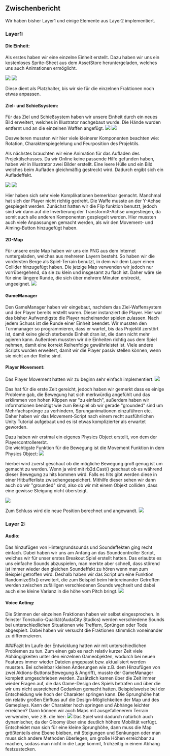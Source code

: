 

## Zwischenbericht

Wir haben bisher Layer1 und einige Elemente aus Layer2 implementiert.

### Layer1:

#### Die Einheit:
  Als erstes haben wir eine einzelne Einheit erstellt. Dazu haben wir uns ein kostenloses Sprite-Sheet aus dem AssetStore
  heruntergeladen, welches uns auch Animationen ermöglicht.
  
  
  ![](./images/BaseHuman.PNG)
  ![](./images/Animation.PNG)
 
  Diese dient als Platzhalter, bis wir sie für die einzelnen Fraktionen noch etwas anpassen.
  
#### Ziel- und Schießsystem:
  Für das Ziel und Schießsystem haben wir unsere Einheit durch ein neues Bild erweitert, welches in Illustrator nachgebaut
  wurde. Die Hände wurden entfernt und an die einzelnen Waffen angefügt.
  ![](./images/Aiming.PNG) ![](./images/Bow.png)
  
  Desweiteren mussten wir hier viele kleinerer Komponenten beachten wie: Rotation, Charakterspiegelelung und Feurposition des
  Projektils.
  
  Als nächstes brauchten wir eine Animation für das Aufladen des Projektilschusses. Da wir Online keine passende Hilfe gefunden 
  haben, haben wir in Illustrator zwei Bilder erstellt. Eine leere Hülle und ein Bild welches beim Aufladen gleichmäßig
  gestreckt wird. Dadurch ergibt sich ein Aufladeffekt.
  
  
  ![](./images/LoadingBulletOutLine.png)
  ![](./images/LoadingBullet.png) 
  
  Hier haben sich sehr viele Komplikationen bemerkbar gemacht. Manchmal hat sich der Player nicht richtig gedreht. Die Waffe
  musste an der Y-Achse gespiegelt werden. Zunächst hatten wir die Flip funktion benutzt, jedoch sind wir dann auf die
  Invertierung der TransformX-Achse umgestiegen, da somit auch alle anderen Komponenten gespiegelt werden. Hier mussten auch
  viele Anpassungen gemacht werden, als wir den Movement- und Aiming-Button hinzugefügt haben. 
  
#### 2D-Map
  Für unsere erste Map haben wir uns ein PNG aus dem Internet runtergeladen, welches aus mehreren Layern besteht. 
  So haben wir die vordersten Berge als Spiel-Terrain benutzt, in dem wir dem Layer einen Collider hinzugefügt haben.
  Die jetzige Map verwenden wir jedoch nur vorrübergehend, da sie zu klein und insgesamt zu flach ist. 
  Daher wäre sie für eine längere Runde, die sich über mehrere Minuten erstreckt, ungeeignet.
  ![](./images/Map.PNG)
  
#### GameManager
  Den GameManager haben wir eingebaut, nachdem das Ziel-Waffensystem und der Player bereits erstellt waren. Dieser instanziert
  die Player. Hier war das bisher Aufwendigste die Player nacheinander spielen zulassen. Nach jedem Schuss ist die Runde
  einer Einheit beendet. Wir mussten den Turnmanager so programmieren, dass er wartet, bis das Projektil zerstört ist, damit 
  keine gleich sterbende Einheit dran ist, die dann nicht mehr agieren kann. Außerdem mussten wir die Einheiten richtig aus
  dem Spiel nehmen, damit eine korrekt Reihenfolge gewährleistet ist. Viele andere Scripts wurden erweitert, damit wir die
  Player passiv stellen können, wenn sie nicht an der Reihe sind.
  
#### Player Movement:

 Das Player Movement hatten wir zu beginn sehr einfach implementiert:
 ![](./images/Movement.PNG)

 Das hat für die erste Zeit gereicht, jedoch haben wir gemerkt dass es einige Probleme gab, 
 die Bewegung hat sich merkwürdig angefühlt und das erklimmen von hohen Klippen war 
 "zu einfach", außerdem haben wir informationen benötigt wie zum Beispiel ob wir gerade 
 "grounded" sind um Mehrfachsprünge zu verhindern,  Sprunganimationen einzuführen etc.
 Daher haben wir das Movement-Script nach einem recht ausführlichen Unity Tutorial aufgebaut 
 und es ist etwas komplizierter als erwartet geworden.
 
 Dazu haben wir erstmal ein eigenes Physics Object erstellt, von dem der Playercontrollererbt.  
 Die wichtigste Funktion für die Bewegung  ist die Movement Funktion in dem Physics Object:
 ![](./images/Movement1.PNG)
 
 hierbei wird zuerst geschaut ob die mögliche Bewegung groß 
 genug ist um gemacht zu werden. Wenn ja wird mit rb2d.Cast() 
 geschaut ob es während dieser Bewegung zu hits kommen wird. 
 Falls es hits gibt werden diese in einer Hitbufferliste
 zwischengespeichert. Mithilfe dieser sehen wir dann auch ob wir 
 "grounded" sind, also ob wir mit einem Objekt colliden ,dass 
 eine gewisse Steigung nicht übersteigt.
 
 ![](./images/Movement2.PNG)
 
 
 Zum Schluss wird die neue Position berechnet und angewandt.
 ![](./images/Movement3.PNG)
 
 ### Layer 2:
 
 #### Audio:
 Das hinzufügen von Hintergrundsounds und Soundeffekten ging recht einfach.
 Dabei haben wir uns am Anfang an das Soundcontroller Script, 
 welches wir für unser erstes Breakout Spiel erstellt  hatten. 
 Das erlaubte es uns einfache Sounds abzuspielen, man 
 merkte aber schnell, dass störend ist immer wieder den gleichen 
 Soundeffekt zu hören wenn man zum Beispiel getroffen wird. 
 Deshalb haben wir das Script um eine Funktion RandomizeSfx() erweitert, 
 die zum Beispiel beim hintereinander Getroffen werden  zwischen 
 zufälligen verschiedenen Sounds wechselt und dabei auch eine kleine 
 Varianz in die höhe vom Pitch bringt.
 ![](./images/Webeng.PNG)
 
 #### Voice Acting:
 Die Stimmen der einzelnen Fraktionen haben wir selbst eingesprochen. 
 In feinster Tonstudio-Qualität(AudaCity Studios) werden verschiedene Sounds bei unterschiedlichen Situationen wie Treffern, Sprüngen oder Tode abgespielt. 
 Dabei haben wir versucht die Fraktionen stimmlich voneinander zu differenzieren. 
 

###Fazit
Im Laufe der Entwicklung hatten wir mit unterschiedlichen Problemen zu tun. Zum einen gab es nach relativ kurzer Zeit viele Abhängigkeiten unter den einzelnen Gameobjekten,
wodurch bei neuen Features immer wieder Dateien angepasst bzw. aktualisiert werden mussten. 
Bei scheinbar kleinen Änderungen wie z.B. dem Hinzufügen von zwei Aktions-Buttons(Bewegung & Angriff), 
musste der GameManager komplett umgeschrieben werden. Zusätzlich kamen über die Zeit immer wieder Fragen auf, die das Game-Design des Spiels betrafen und über die wir uns nicht ausreichend Gedanken gemacht hatten. Beispielsweise bei der Entscheidung wie hoch der Charakter springen kann. Die Sprunghöhe hat ein relativ großen Einfluss auf die Design-Möglichkeiten der Map und des Gameplays. Kann der Charakter hoch springen und Abhänge leichter erreichen? 
Dann können wir auch Maps mit ausgefallenerem Terrain verwenden, wie z.B. die hier:
![](./images/Map2.PNG)
Das Spiel wird dadurch natürlich auch dynamischer, da der Gloomy über eine deutlich höhere Mobilität verfügt.
Entscheidet man sich für eine kleine Sprunghöhe, dann muss die Map größtenteils eine Ebene bleiben, 
mit Steigungen und Senkungen oder man muss sich andere Methoden überlegen, 
um große Höhen erreichbar zu machen, sodass man nicht in die Lage kommt, 
frühzeitig in einem Abhang festzustecken.
  
